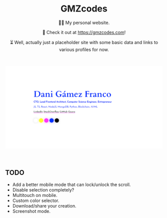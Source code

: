 <h1 align="center">GMZcodes</h1>

<p align="center">
    👨‍💻 My personal website.
</p><p align="center">
    🚀 Check it out at <a href="https://gmzcodes.com">https://gmzcodes.com</a>!
</p><p align="center">
    ⏳ Well, actually just a placeholder site with some basic data and links to various profiles for now.
</p>

<br />


<p align="center">
    <a href="https://gmzcodes.com" target="_blank">
        <img src="./static/images/og-images/dani-gamez-franco-personal-website.png" width="512" />
    </a>
</p>

<br />

TODO
----

- Add a better mobile mode that can lock/unlock the scroll.
- Disable selection completely?
- Multitouch on mobile.
- Custom color selector.
- Download/share your creation.
- Screenshot mode.
